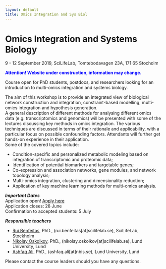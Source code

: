 ```yaml
---
layout: default
title: Omics Integration and Sys Biol
---
```


# Omics Integration and Systems Biology
9 - 12 September 2019, SciLifeLab, Tomtebodavagen 23A, 171 65 Stocholm

**<span style="color:blue">Attention! Website under construction, information may change.</span>**

Course open for PhD students, postdocs, and researchers looking for an introduction to multi-omics integration and systems biology.

The aim of this workshop is to provide an integrated view of biological network construction and integration, constraint-based modelling, multi-omics integration and hypothesis generation.   
A general description of different methods for analysing different omics data (e.g. transcriptomics and genomics) will be presented with some of the lectures discussing key methods in omics integration. The various techniques are discussed in terms of their rationale and applicability, with a particular focus on possible confounding factors. Attendants will further get hands-on experience in their application.  
Some of the covered topics include:  
- Condition-specific and personalized metabolic modeling based on integration of transcriptomic and proteomic data;  
- Identification of potential biomarkers and targetable genes;  
- Co-expression and association networks, gene modules, and network topology analysis;  
- Multi-omics integration, clustering and dimensionality reduction;  
- Application of key machine learning methods for multi-omics analysis. 


***Important Dates***  
Application open! [Apply here](https://forms.gle/FQCF7FSiyUeP8MjX8)  
Application closes: 28 June  
Confirmation to accepted students: 5 July  


***Responsible teachers***
- [Rui Benfeitas](https://nbis.se/about/staff/rui-benfeitas), PhD., (rui.benfeitas[at]scilifelab.se), SciLifeLab, Stockholm
- [Nikolay Oskolkov](https://nbis.se/about/staff/nikolay-oskolkov), PhD., (nikolay.oskolkov[at]scilifelab.se), Lund University, Lund
- [Ashfaq Ali](https://nbis.se/about/staff/ashfaq-ali/), PhD., (ashfaq.ali[at]nbis.se), Lund University, Lund

Please contact the course leaders should you have any questions.
